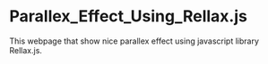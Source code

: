 # Parallex_Effect_Using_Rellax.js
This webpage that show nice parallex effect using javascript library Rellax.js.
